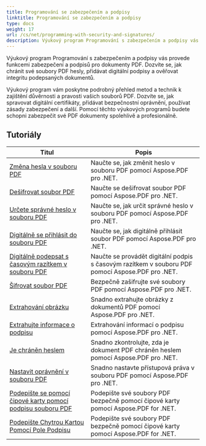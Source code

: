 ```yaml
---
title: Programování se zabezpečením a podpisy
linktitle: Programování se zabezpečením a podpisy
type: docs
weight: 17
url: /cs/net/programming-with-security-and-signatures/
description: Výukový program Programování s zabezpečením a podpisy vás naučí, jak zabezpečit a podepsat vaše dokumenty PDF a zajistit důvěrnost a autentičnost.
---
```

Výukový program Programování s zabezpečením a podpisy vás provede funkcemi zabezpečení a podpisů pro dokumenty PDF. Dozvíte se, jak chránit své soubory PDF hesly, přidávat digitální podpisy a ověřovat integritu podepsaných dokumentů.

Výukový program vám poskytne podrobný přehled metod a technik k zajištění důvěrnosti a pravosti vašich souborů PDF. Dozvíte se, jak spravovat digitální certifikáty, přidávat bezpečnostní oprávnění, používat zásady zabezpečení a další. Pomocí těchto výukových programů budete schopni zabezpečit své PDF dokumenty spolehlivě a profesionálně.

## Tutoriály
| Titul | Popis |
| --- | --- | 
| [Změna hesla v souboru PDF](./change-password/) | Naučte se, jak změnit heslo v souboru PDF pomocí Aspose.PDF pro .NET. |  
| [Dešifrovat soubor PDF](./decrypt/) | Naučte se dešifrovat soubor PDF pomocí Aspose.PDF pro .NET. |  
| [Určete správné heslo v souboru PDF](./determine-correct-password/) | Naučte se, jak určit správné heslo v souboru PDF pomocí Aspose.PDF pro .NET. |  
| [Digitálně se přihlásit do souboru PDF](./digitally-sign/) | Naučte se, jak digitálně přihlásit soubor PDF pomocí Aspose.PDF pro .NET. |  
| [Digitálně podepsat s časovým razítkem v souboru PDF](./digitally-sign-with-time-stamp/) | Naučte se provádět digitální podpis s časovým razítkem v souboru PDF pomocí Aspose.PDF pro .NET. |  
| [Šifrovat soubor PDF](./encrypt/) | Bezpečně zašifrujte své soubory PDF pomocí Aspose.PDF pro .NET. |  
| [Extrahování obrázku](./extracting-image/) | Snadno extrahujte obrázky z dokumentů PDF pomocí Aspose.PDF pro .NET. |  
| [Extrahujte informace o podpisu](./extract-signature-info/) | Extrahování informací o podpisu pomocí Aspose.PDF pro .NET. |  
| [Je chráněn heslem](./is-password-protected/) | Snadno zkontrolujte, zda je dokument PDF chráněn heslem pomocí Aspose.PDF pro .NET. |  
| [Nastavit oprávnění v souboru PDF](./set-privileges/) | Snadno nastavte přístupová práva v souboru PDF pomocí Aspose.PDF pro .NET. |  
| [Podepište se pomocí čipové karty pomocí podpisu souboru PDF](./sign-with-smart-card-using-pdf-file-signature/) | Podepište své soubory PDF bezpečně pomocí čipové karty pomocí Aspose.PDF for .NET. |  
| [Podepište Chytrou Kartou Pomocí Pole Podpisu](./sign-with-smart-card-using-signature-field/) | Podepište své soubory PDF bezpečně pomocí čipové karty pomocí Aspose.PDF for .NET. |  